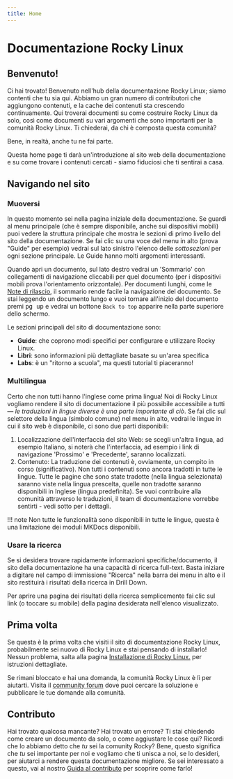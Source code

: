 ```yaml
---
title: Home
---
```

# Documentazione Rocky Linux

## Benvenuto!

Ci hai trovato! Benvenuto nell'hub della documentazione Rocky Linux; siamo contenti che tu sia qui. Abbiamo un gran numero di contributori che aggiungono contenuti, e la cache dei contenuti sta crescendo continuamente. Qui troverai documenti su come costruire Rocky Linux da solo, così come documenti su vari argomenti che sono importanti per la comunità Rocky Linux. Ti chiederai, da chi è composta questa comunità?

Bene, in realtà, anche tu ne fai parte.

Questa home page ti darà un'introduzione al sito web della documentazione e su come trovare i contenuti cercati - siamo fiduciosi che ti sentirai a casa.

## Navigando nel sito

### Muoversi

In questo momento sei nella pagina iniziale della documentazione. Se guardi al menu principale (che è sempre disponibile, anche sui dispositivi mobili) puoi vedere la struttura principale che mostra le sezioni di primo livello del sito della documentazione. Se fai clic su una voce del menu in alto (prova "Guide" per esempio) vedrai sul lato sinistro l'elenco delle *sottosezioni* per ogni sezione principale. Le Guide hanno molti argomenti interessanti.

Quando apri un documento, sul lato destro vedrai un 'Sommario' con collegamenti di navigazione cliccabili per quel documento (per i dispositivi mobili prova l'orientamento orizzontale). Per documenti lunghi, come le [Note di rilascio](release_notes/8_5.md), il sommario rende facile la navigazione del documento. Se stai leggendo un documento lungo e vuoi tornare all'inizio del documento premi <kbd>pg up</kbd> e vedrai un bottone `Back to top` apparire nella parte superiore dello schermo.

Le sezioni principali del sito di documentazione sono:

* **Guide**: che coprono modi specifici per configurare e utilizzare Rocky Linux.
* **Libri**: sono informazioni più dettagliate basate su un'area specifica
* **Labs**: è un "ritorno a scuola", ma questi tutorial ti piaceranno!

### Multilingua

Certo che non tutti hanno l'inglese come prima lingua! Noi di Rocky Linux vogliamo rendere il sito di documentazione il più possibile accessibile a tutti —  *le traduzioni in lingue diverse è una parte importante di ciò*. Se fai clic sul selettore della lingua (simbolo comune) nel menu in alto, vedrai le lingue in cui il sito web è disponibile, ci sono due parti disponibili:

1. Localizzazione dell'interfaccia del sito Web: se scegli un'altra lingua, ad esempio Italiano, si noterà che l'interfaccia, ad esempio i link di navigazione 'Prossimo' e 'Precedente', saranno localizzati.
2. Contenuto: La traduzione dei contenuti è, ovviamente, un compito in corso (significativo). Non tutti i contenuti sono ancora tradotti in tutte le lingue. Tutte le pagine che sono state tradotte (nella lingua selezionata) saranno viste nella lingua prescelta, quelle non tradotte saranno disponibili in Inglese (lingua predefinita). Se vuoi contribuire alla comunità attraverso le traduzioni, il team di documentazione vorrebbe sentirti - vedi sotto per i dettagli.

!!! note
Non tutte le funzionalità sono disponibili in tutte le lingue, questa è una limitazione dei moduli MKDocs disponibili.

### Usare la ricerca

Se si desidera trovare rapidamente informazioni specifiche/documento, il sito della documentazione ha una capacità di ricerca full-text. Basta iniziare a digitare nel campo di immissione "Ricerca" nella barra dei menu in alto e il sito restituirà i risultati della ricerca in Drill Down.

Per aprire una pagina dei risultati della ricerca semplicemente fai clic sul link (o toccare su mobile) della pagina desiderata nell'elenco visualizzato.

## Prima volta

Se questa è la prima volta che visiti il sito di documentazione Rocky Linux, probabilmente sei nuovo di Rocky Linux e stai pensando di installarlo! Nessun problema, salta alla pagina [Installazione di Rocky Linux.](guides/installation.md) per istruzioni dettagliate.

Se rimani bloccato e hai una domanda, la comunità Rocky Linux è lì per aiutarti. Visita il [community forum](https://forums.rockylinux.org) dove puoi cercare la soluzione e pubblicare le tue domande alla comunità.

## Contributo

Hai trovato qualcosa mancante? Hai trovato un errore? Ti stai chiedendo come creare un documento da solo, o come aggiustare le cose qui? Ricordi che lo abbiamo detto che *tu* sei la comunity Rocky? Bene, questo significa che *tu* sei importante per noi e vogliamo che ti unisca a noi, se lo desideri, per aiutarci a rendere questa documentazione migliore. Se sei interessato a questo, vai al nostro [Guida al contributo](https://github.com/rocky-linux/documentation/blob/main/README.md) per scoprire come farlo!
